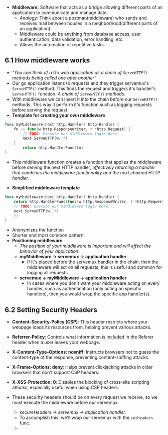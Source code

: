 - **Middleware:** Software that acts as a bridge allowing different parts of an application to communicate and manage date.
	- *Analogy:* Think about a postman(middleware) who sends and receives mail between houses in a neighborhood(different parts of an application). 
	- Middleware could be anything from database access, user authentication, data validation, error handling, etc.
	- Allows the automation of repetitive tasks. 
## 6.1 How middleware works
- *"You can think of a Go web application as a chain of `ServeHTTP()` methods being called one after another"*
- Our go application listens to requests and they trigger servemux's `ServeHTTP()` method. This finds the request and triggers it's handler's `ServeHTTP()` function.  *A chain of `ServeHTTP()` methods.*
- With middleware we can insert it into the chain before our `ServeHTTP()` methods. This way it perform it's function such as logging requests before serving the request
- **Template for creating your own middleware** 
```go 
func myMiddleware(next http.Handler) http.Handler {  
	fn := func(w http.ResponseWriter, r *http.Request) {
		// TODO: Execute our middleware logic here...
		next.ServeHTTP(w, r) 
	}
		return http.HandlerFunc(fn) 
}
```
- This middleware function creates a function that applies the middleware before serving the next HTTP handler, *effectively returning a handler that combines the middleware functionality and the next chained HTTP handler*.

- **Simplified middleware template**
```go 
func myMiddleware(next http.Handler) http.Handler {  
	return http.HandlerFunc(func(w http.ResponseWriter, r *http.Request) {
	// TODO: Execute our middleware logic here...
	next.ServeHTTP(w, r) 
	})
}
```
- Anonymizes the function
- Shorter and most common pattern. 
- **Positioning middleware**
	- *The position of your middleware is important and will effect the behavior of your application.*
	- **myMiddleware → servemux → application handler**
		- If it's placed before the servemux handler in the chain, then the middleware will act on all requests, this is useful and common for logging all requests. 
	- **servemux → myMiddleware → application handler**
		- In cases where you don't want your middleware acting on every handler, such as authentication (only acting on specific handlers), then you would wrap the specific app handler(s). 

## 6.2 Setting Security Headers 

 - **Content-Security-Policy (CSP)**: This header restricts where your webpage loads its resources from, helping prevent various attacks.
- **Referrer-Policy**: Controls what information is included in the Referer header when a user leaves your webpage.
- **X-Content-Type-Options: nosniff**: Instructs browsers not to guess the content-type of the response, preventing content-sniffing attacks.
-  **X-Frame-Options: deny**: Helps prevent clickjacking attacks in older browsers that don't support CSP headers.
-  **X-XSS-Protection: 0**: Disables the blocking of cross-site scripting attacks, especially useful when using CSP headers.

- These security headers should be on every request we receive, so we must execute the middleware before our servemux.
	- *secureHeaders → servemux → application handler.*
	- To accomplish this, we'll wrap our servemux with the `setHeaders` func. 
	- 